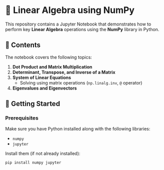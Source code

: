 # 📘 Linear Algebra using NumPy

This repository contains a Jupyter Notebook that demonstrates how to perform key **Linear Algebra** operations using the **NumPy** library in Python.

## 📂 Contents

The notebook covers the following topics:

1. **Dot Product and Matrix Multiplication**
2. **Determinant, Transpose, and Inverse of a Matrix**
3. **System of Linear Equations**  
   - Solving using matrix operations (`np.linalg.inv`, `@` operator)
4. **Eigenvalues and Eigenvectors**

## 🚀 Getting Started

### Prerequisites
Make sure you have Python installed along with the following libraries:
- `numpy`
- `jupyter`

Install them (if not already installed):
```bash
pip install numpy jupyter
